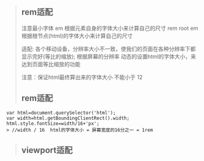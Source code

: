 >## rem适配
> 注意最小字体
> em 根据元素自身的字体大小来计算自己的尺寸
> rem root em 根据根节点(html)的字体大小来计算自己的尺寸
>
> 适配: 各个移动设备，分辨率大小不一致，使我们的页面在各种分辨率下都显示完好(等比的缩放);
> 根据屏幕的分辨率  动态的设置html的字体大小，来达到页面等比缩放的功能
>
> 注意：保证html最终算出来的字体大小 不能小于 12
>
>## rem适配
```
var html=document.querySelector('html');
var width=html.getBoundingClientRect().width;
html.style.fontSize=width/16+'px';
> //width / 16  html的字体大小 = 屏幕宽度的16分之一 = 1rem 

```
>## viewport适配

